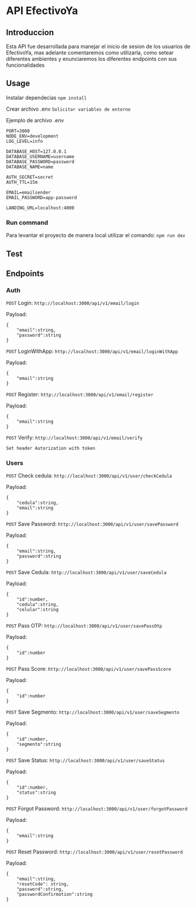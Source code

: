 # API EfectivoYa 


## Introduccion

Esta API fue desarrollada para manejar el inicio de sesion de los usuarios de EfectivoYa, mas adelante comentaremos como utilizarla,
como setear diferentes ambientes y enunciaremos los diferentes endpoints con sus funcionalidades


## Usage

Instalar dependecias
`npm install`

Crear archivo .env 
`Solicitar variables de entorno`

Ejemplo de archivo .env
```
PORT=3000
NODE_ENV=development
LOG_LEVEL=info

DATABASE_HOST=127.0.0.1
DATABASE_USERNAME=username
DATABASE_PASSWORD=password
DATABASE_NAME=name

AUTH_SECRET=secret
AUTH_TTL=15m

EMAIL=emailsender
EMAIL_PASSWORD=app-password

LANDING_URL=localhost:4000
```

### Run command

Para levantar el proyecto de manera local utilizar el comando:
`npm run dev`


## Test


## Endpoints

### Auth

`POST` Login: `http://localhost:3000/api/v1/email/login` 

Payload: 
```
{
    "email":string,
    "password":string
}
```

`POST` LoginWithApp: `http://localhost:3000/api/v1/email/loginWithApp` 

Payload: 
```
{
    "email":string
}
```

`POST` Register: `http://localhost:3000/api/v1/email/register` 

Payload: 
```
{
    "email":string
}
```

`POST` Verify: `http://localhost:3000/api/v1/email/verify` 

    Set header Autorization with token

### Users 

`POST` Check cedula: `http://localhost:3000/api/v1/user/checkCedula` 

Payload: 
```
{
    "cedula":string,
    "email":string
}
```

`POST` Save Password: `http://localhost:3000/api/v1/user/savePassword` 

Payload: 
```
{
    "email":string,
    "password":string
}
```

`POST` Save Cedula: `http://localhost:3000/api/v1/user/saveCedula` 

Payload: 
```
{
    "id":number,
    "cedula":string,
    "celular":string
}
```


`POST` Pass OTP: `http://localhost:3000/api/v1/user/savePassOtp` 

Payload: 
```
{
    "id":number
}
```

`POST` Pass Score: `http://localhost:3000/api/v1/user/savePassScore` 

Payload: 
```
{
    "id":number
}
```

`POST` Save Segmento: `http://localhost:3000/api/v1/user/saveSegmento` 

Payload: 
```
{
    "id":number,
    "segmento":string
}
```

`POST` Save Status: `http://localhost:3000/api/v1/user/saveStatus` 

Payload: 
```
{
    "id":number,
    "status":string
}
```

`POST` Forgot Password: `http://localhost:3000/api/v1/user/forgotPassword` 

Payload: 
```
{
    "email":string
}
```

`POST` Reset Password: `http://localhost:3000/api/v1/user/resetPassword` 

Payload: 
```
{
    "email":string,
    "resetCode": string,
    "password":string,
    "passwordConfirmation":string
}
```
